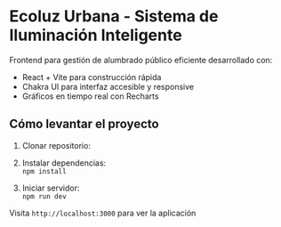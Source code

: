 # Ecoluz Urbana - Sistema de Iluminación Inteligente

Frontend para gestión de alumbrado público eficiente desarrollado con:
- React + Vite para construcción rápida
- Chakra UI para interfaz accesible y responsive
- Gráficos en tiempo real con Recharts

## Cómo levantar el proyecto

1. Clonar repositorio:  

2. Instalar dependencias:  
`npm install`

3. Iniciar servidor:  
`npm run dev`

Visita `http://localhost:3000` para ver la aplicación